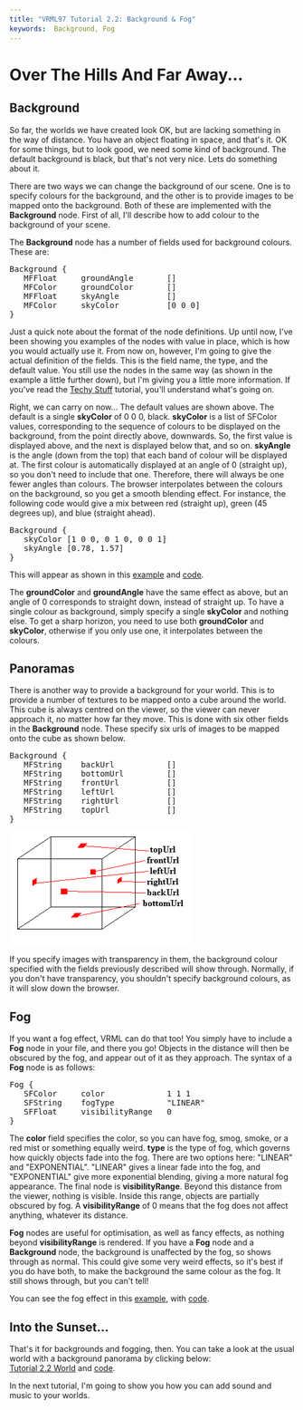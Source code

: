 ```yaml
---
title: "VRML97 Tutorial 2.2: Background & Fog"
keywords:  Background, Fog
---
```


# Over The Hills And Far Away...

## Background

So far, the worlds we have created look OK, but are lacking something in the way of distance. You have an object floating in space,
and that's it. OK for some things, but to look good, we need some kind of background. The default background is black, but that's 
not very nice. Lets do something about it.


There are two ways we can change the background of our scene. One is to specify colours for the background, and the other is to 
provide images to be mapped onto the background. Both of these are implemented with the <STRONG>Background</STRONG> node. First of all, 
I'll describe how to add colour to the background of your scene.


The <STRONG>Background</STRONG> node has a number of fields used for background
colours. These are:

<PRE>
Background {
   MFFloat     groundAngle       []
   MFColor     groundColor       []
   MFFloat     skyAngle          []
   MFColor     skyColor          [0 0 0]
}
</PRE>

Just a quick note about the format of the node definitions. Up until now,
I've been showing you examples of the nodes with value in place, which is
how you would actually use it. From now on, however, I'm going to give the
actual definition of the fields. This is the field name, the type, and the
default value. You still use the nodes in the same way (as shown in the
example a little further down), but I'm giving you a little more
information. If you've read the <A HREF="tut17.html">Techy Stuff</A>
tutorial, you'll understand what's going on.


Right, we can carry on now... The default values are shown above. The
default is a single <STRONG>skyColor</STRONG> of 0 0 0, black. <STRONG>skyColor</STRONG> is a
list of SFColor values, corresponding to the sequence of colours to be
displayed on the background, from the point directly above, downwards. So, the first
value is displayed above, and the next is displayed below that, and so on. <STRONG>skyAngle</STRONG> is the angle (down from the top) that each band of colour will
be displayed at. The first colour is automatically displayed at an angle of 0 (straight up), so you don't need to include that one. Therefore, there
will always be one fewer angles than colours. The browser interpolates between the colours on the background, so you get a 
smooth blending effect. For instance, the following code would give a mix between red (straight up), green (45 degrees up), and blue (straight ahead).

<PRE>
Background {
   skyColor [1 0 0, 0 1 0, 0 0 1]
   skyAngle [0.78, 1.57]
}
</PRE>

This will appear as shown in this <A HREF="../worlds/tut22a.wrl" TARGET=_new>example</A> and <A HREF="../source/tut22a.html">code</A>.


The <STRONG>groundColor</STRONG> and <STRONG>groundAngle</STRONG> have the same effect as above, but an angle of 0 corresponds to straight down, instead of straight up.
To have a single colour as background, simply specify a single <STRONG>skyColor</STRONG> and nothing else.
To get a sharp horizon, you need to use both <STRONG>groundColor</STRONG> and <STRONG>skyColor</STRONG>, otherwise if you
only use one, it interpolates between the colours.

## Panoramas

There is another way to provide a background for your world. This is to provide a number of textures to be mapped
onto a cube around the world. This cube is always centred on the viewer, so the viewer can never approach it, no matter how
far they move. This is done with six other fields in the <STRONG>Background</STRONG> node. These specify six urls of images
to be mapped onto the cube as shown below.

<PRE>
Background {
   MFString    backUrl           []
   MFString    bottomUrl         []
   MFString    frontUrl          []
   MFString    leftUrl           []
   MFString    rightUrl          []
   MFString    topUrl            []
}
</PRE>
<IMG SRC="../pics/panorama.gif" WIDTH=320 HEIGHT=200 ALT="Panorama">

If you specify images with transparency in them, the background colour specified with the fields previously
described will show through. Normally, if you don't have transparency, you shouldn't specify background
colours, as it will slow down the browser.

## Fog

If you want a fog effect, VRML can do that too! You simply have to include a <STRONG>Fog</STRONG> node in your file, and there you go!
Objects in the distance will then be obscured by the fog, and appear out of it as they approach. The syntax of a <STRONG>Fog</STRONG> node is as follows:

<PRE>
Fog {
   SFColor     color             1 1 1
   SFString    fogType           "LINEAR"
   SFFloat     visibilityRange   0
}
</PRE>

The <STRONG>color</STRONG> field specifies the color, so you can have fog, smog, smoke, or a red mist or something equally weird.
<STRONG>type</STRONG> is the type of fog, which governs how quickly objects fade into the fog. There are two options here: "LINEAR" and "EXPONENTIAL".
"LINEAR" gives a linear fade into the fog, and "EXPONENTIAL" give more exponential blending, giving a more natural fog
appearance. The final node is <STRONG>visibilityRange</STRONG>. Beyond this distance from the viewer, nothing is visible. Inside this range,
objects are partially obscured by fog. A <STRONG>visibilityRange</STRONG> of 0 means that the fog does not affect anything, whatever its distance.


<STRONG>Fog</STRONG> nodes are useful for optimisation, as well as fancy effects, as nothing beyond <STRONG>visibilityRange</STRONG> is rendered. If you have a <STRONG>Fog</STRONG>
node and a <STRONG>Background</STRONG> node, the background is unaffected by the fog, so shows through as normal. This could give some very
weird effects, so it's best if you do have both, to make the background the same colour as the fog. It still shows through, but you can't tell!


You can see the fog effect in this <A HREF="../worlds/tut22b.wrl" TARGET=_new>example</A>, with <A HREF="../source/tut22b.html">code</A>.

## Into the Sunset...

That's it for backgrounds and fogging, then. You can take a look at the usual world with a background panorama by clicking below:<BR>
<A HREF="../worlds/tut22.wrl" TARGET=_new>Tutorial 2.2 World</A> and <A HREF="../source/tut22.html">code</A>.


In the next tutorial, I'm going to show you how you can add sound and music to your worlds.
